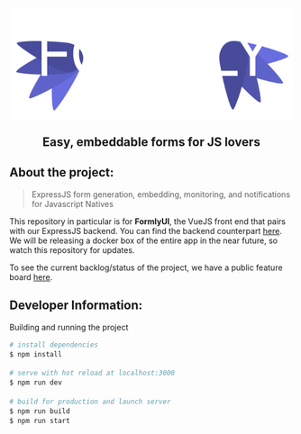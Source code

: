 <p align='center' style="background-color: #222222">
<img src='\_readme/assets/logo.png' align='center'></img>
</p>

<h2 align='center'>
  Easy, embeddable forms for JS lovers
</h2>

## About the project:

> ExpressJS form generation, embedding, monitoring, and notifications for Javascript Natives

This repository in particular is for **FormlyUI**, the VueJS front end that pairs with our ExpressJS backend. You can find the backend counterpart [here](). We will be releasing a docker box of the entire app in the near future, so watch this repository for updates.

To see the current backlog/status of the project, we have a public feature board [here](https://trello.com/b/s4Rkd2lQ).


## Developer Information:
Building and running the project

``` bash
# install dependencies
$ npm install

# serve with hot reload at localhost:3000
$ npm run dev

# build for production and launch server
$ npm run build
$ npm run start
```
